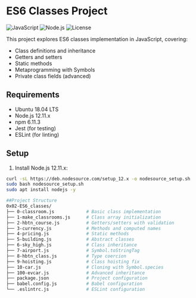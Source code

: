 # ES6 Classes Project

![JavaScript](https://img.shields.io/badge/javascript-ES6-yellow)
![Node.js](https://img.shields.io/badge/node.js-12.11.x-green)
![License](https://img.shields.io/badge/license-MIT-blue)

This project explores ES6 classes implementation in JavaScript, covering:
- Class definitions and inheritance
- Getters and setters
- Static methods
- Metaprogramming with Symbols
- Private class fields (advanced)

## Requirements

- Ubuntu 18.04 LTS
- Node.js 12.11.x
- npm 6.11.3
- Jest (for testing)
- ESLint (for linting)

## Setup

1. Install Node.js 12.11.x:
```bash
curl -sL https://deb.nodesource.com/setup_12.x -o nodesource_setup.sh
sudo bash nodesource_setup.sh
sudo apt install nodejs -y

##Project Structure
0x02-ES6_classes/
├── 0-classroom.js            # Basic class implementation
├── 1-make_classrooms.js      # Class array initialization
├── 2-hbtn_course.js          # Getters/setters with validation
├── 3-currency.js             # Methods and computed names
├── 4-pricing.js              # Static methods
├── 5-building.js             # Abstract classes
├── 6-sky_high.js             # Class inheritance
├── 7-airport.js              # Symbol.toStringTag
├── 8-hbtn_class.js           # Type coercion
├── 9-hoisting.js             # Class hoisting fix
├── 10-car.js                 # Cloning with Symbol.species
├── 100-evcar.js              # Advanced inheritance
├── package.json              # Project configuration
├── babel.config.js           # Babel configuration
└── .eslintrc.js              # ESLint configuration

